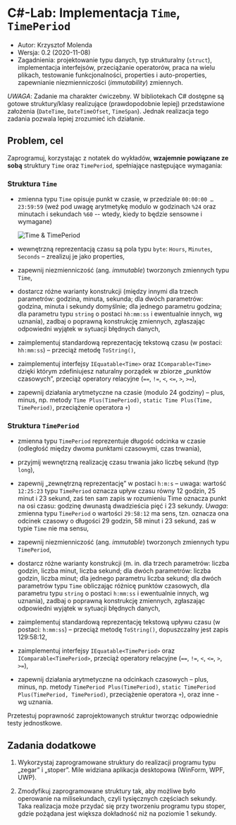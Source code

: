 # C#-Lab: Implementacja `Time`, `TimePeriod`

* Autor: Krzysztof Molenda
* Wersja: 0.2 (2020-11-08)
* Zagadnienia: projektowanie typu danych, typ strukturalny (`struct`), implementacja interfejsów, przeciążanie operatorów, praca na wielu plikach, testowanie funkcjonalności, properties i auto-properties, zapewnianie niezmienniczości (_immutability_) zmiennych.

_UWAGA_: Zadanie ma charakter ćwiczebny. W bibliotekach C# dostępne są gotowe struktury/klasy realizujące (prawdopodobnie lepiej) przedstawione założenia (`DateTime`, `DateTimeOfset`, `TimeSpan`). Jednak realizacja tego zadania pozwala lepiej zrozumieć ich działanie.

## Problem, cel

Zaprogramuj, korzystając z notatek do wykładów, **wzajemnie powiązane ze sobą** struktury `Time` oraz `TimePeriod`, spełniające następujące wymagania:

### Struktura `Time`

* zmienna typu `Time` opisuje punkt w czasie, w przedziale `00:00:00 … 23:59:59` (weź pod uwagę arytmetykę modulo w godzinach `%24` oraz minutach i sekundach `%60` -- wtedy, kiedy to będzie sensowne i wymagane)
  
    ![Time & TimePeriod](TimePeriod.png)

* wewnętrzną reprezentacją czasu są pola typu `byte`: `Hours`, `Minutes`, `Seconds` – zrealizuj je jako properties,

* zapewnij niezmienniczość (ang. _immutable_) tworzonych zmiennych typu `Time`,
  
* dostarcz różne warianty konstrukcji (między innymi dla trzech parametrów: godzina, minuta, sekunda; dla dwóch parametrów: godzina, minuta i sekundy domyślnie; dla jednego parametru godzina; dla parametru typu `string` o postaci `hh:mm:ss` i ewentualnie innych, wg uznania), zadbaj o poprawną konstrukcję zmiennych, zgłaszając odpowiedni wyjątek w sytuacji błędnych danych,
  
* zaimplementuj standardową reprezentację tekstową czasu (w postaci: `hh:mm:ss`) – przeciąż metodę `ToString()`,
  
* zaimplementuj interfejsy `IEquatable<Time>` oraz `IComparable<Time>` dzięki którym zdefiniujesz naturalny porządek w zbiorze „punktów czasowych”, przeciąż operatory relacyjne (`==`, `!=`, `<`, `<=`, `>`, `>=`),
  
* zapewnij działania arytmetyczne na czasie (modulo 24 godziny) – plus, minus, np. metody `Time Plus(TimePeriod)`, `static Time Plus(Time, TimePeriod)`, przeciążenie operatora `+`)

### Struktura `TimePeriod`

* zmienna typu `TimePeriod` reprezentuje długość odcinka w czasie (odległość między dwoma punktami czasowymi, czas trwania),
  
* przyjmij wewnętrzną realizację czasu trwania jako liczbę sekund (typ `long`),

* zapewnij „zewnętrzną reprezentację” w postaci `h:m:s` – uwaga: wartość `12:25:23` typu `TimePeriod` oznacza upływ czasu równy 12 godzin, 25 minut i 23 sekund, zaś ten sam zapis w rozumieniu Time oznacza punkt na osi czasu: godzinę dwunastą dwadzieścia pięć i 23 sekundy. _Uwaga_: zmienna typu `TimePeriod` o wartości `29:58:12` ma sens, tzn. oznacza ona odcinek czasowy o długości 29 godzin, 58 minut i 23 sekund, zaś w typie `Time` nie ma sensu,

* zapewnij niezmienniczość (ang. _immutable_) tworzonych zmiennych typu `TimePeriod`,

* dostarcz różne warianty konstrukcji (m. in. dla trzech parametrów: liczba godzin, liczba minut, liczba sekund; dla dwóch parametrów: liczba godzin, liczba minut; dla jednego parametru liczba sekund; dla dwóch parametrów typu `Time` obliczając różnicę punktów czasowych, dla parametru typu `string` o postaci `h:mm:ss` i ewentualnie innych, wg uznania), zadbaj o poprawną konstrukcję zmiennych, zgłaszając odpowiedni wyjątek w sytuacji błędnych danych,

* zaimplementuj standardową reprezentację tekstową upływu czasu (w postaci: `h:mm:ss`) – przeciąż metodę `ToString()`, dopuszczalny jest zapis 129:58:12,

* zaimplementuj interfejsy `IEquatable<TimePeriod>` oraz `IComparable<TimePeriod>`, przeciąż operatory relacyjne (`==`, `!=`, `<`, `<=`, `>`, `>=`),
  
* zapewnij działania arytmetyczne na odcinkach czasowych  – plus, minus, np. metody `TimePeriod Plus(TimePeriod)`, `static TimePeriod Plus(TimePeriod, TimePeriod)`, przeciążenie operatora `+`), oraz inne - wg uznania.

Przetestuj poprawność zaprojektowanych struktur tworząc odpowiednie testy jednostkowe.

## Zadania dodatkowe

1. Wykorzystaj zaprogramowane struktury do realizacji programu typu „zegar” i „stoper”. Mile widziana aplikacja desktopowa (WinForm, WPF, UWP).

2. Zmodyfikuj zaprogramowane struktury tak, aby możliwe było operowanie na milisekundach, czyli tysięcznych częściach sekundy. Taka realizacja może przydać się przy tworzeniu programu typu stoper, gdzie pożądana jest większa dokładność niż na poziomie 1 sekundy.
